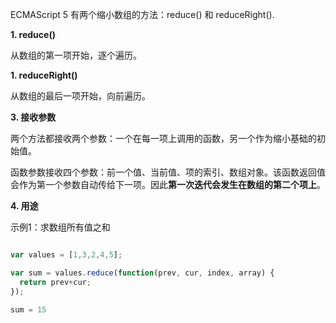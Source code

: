 
ECMAScript 5 有两个缩小数组的方法：reduce() 和 reduceRight().

**1. reduce()**

从数组的第一项开始，逐个遍历。

**1. reduceRight()**

从数组的最后一项开始，向前遍历。


**3. 接收参数**

两个方法都接收两个参数：一个在每一项上调用的函数，另一个作为缩小基础的初始值。

函数参数接收四个参数：前一个值、当前值、项的索引、数组对象。该函数返回值会作为第一个参数自动传给下一项。因此**第一次迭代会发生在数组的第二个项上**。

**4. 用途**

示例1：求数组所有值之和

```javascript

var values = [1,3,2,4,5];

var sum = values.reduce(function(prev, cur, index, array) {
  return prev+cur;
});

sum = 15

```



